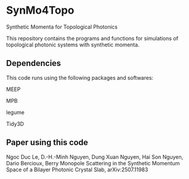# SynMo4Topo
Synthetic Momenta for Topological Photonics

This repository contains the programs and functions for simulations of topological photonic systems with synthetic momenta.

## Dependencies
This code runs using the following packages and softwares:

MEEP

MPB

legume

Tidy3D

## Paper using this code
Ngoc Duc Le, D.-H.-Minh Nguyen, Dung Xuan Nguyen, Hai Son Nguyen, Dario Bercioux, Berry Monopole Scattering in the Synthetic Momentum Space of a Bilayer Photonic Crystal Slab, arXiv:2507.11983
